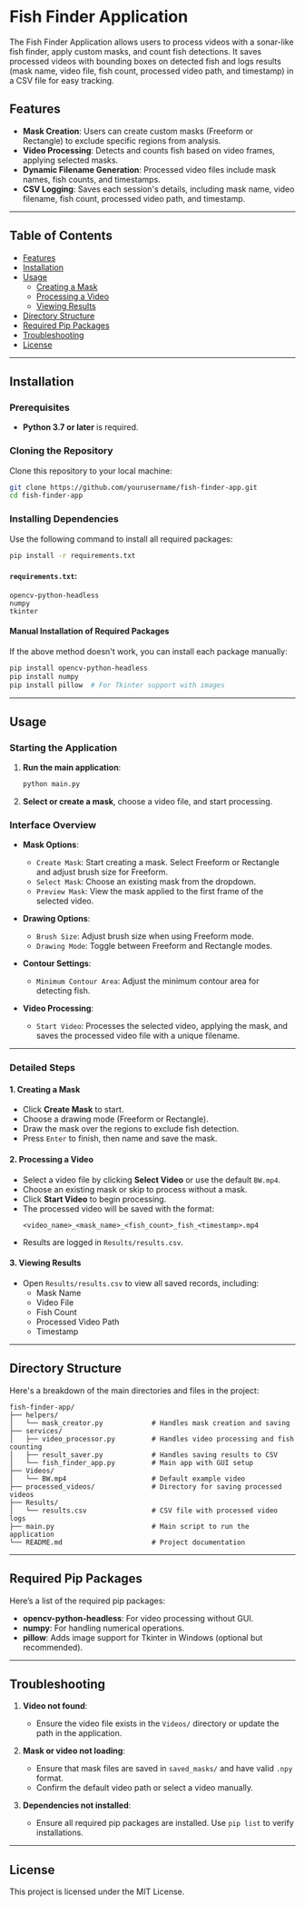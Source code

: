 
# Fish Finder Application

The Fish Finder Application allows users to process videos with a sonar-like fish finder, apply custom masks, and count fish detections. It saves processed videos with bounding boxes on detected fish and logs results (mask name, video file, fish count, processed video path, and timestamp) in a CSV file for easy tracking.

## Features
- **Mask Creation**: Users can create custom masks (Freeform or Rectangle) to exclude specific regions from analysis.
- **Video Processing**: Detects and counts fish based on video frames, applying selected masks.
- **Dynamic Filename Generation**: Processed video files include mask names, fish counts, and timestamps.
- **CSV Logging**: Saves each session's details, including mask name, video filename, fish count, processed video path, and timestamp.

---

## Table of Contents
- [Features](#features)
- [Installation](#installation)
- [Usage](#usage)
  - [Creating a Mask](#creating-a-mask)
  - [Processing a Video](#processing-a-video)
  - [Viewing Results](#viewing-results)
- [Directory Structure](#directory-structure)
- [Required Pip Packages](#required-pip-packages)
- [Troubleshooting](#troubleshooting)
- [License](#license)

---

## Installation

### Prerequisites
- **Python 3.7 or later** is required.

### Cloning the Repository
Clone this repository to your local machine:
```bash
git clone https://github.com/yourusername/fish-finder-app.git
cd fish-finder-app
```

### Installing Dependencies
Use the following command to install all required packages:

```bash
pip install -r requirements.txt
```

#### `requirements.txt`:
```plaintext
opencv-python-headless
numpy
tkinter
```

#### Manual Installation of Required Packages
If the above method doesn't work, you can install each package manually:
```bash
pip install opencv-python-headless
pip install numpy
pip install pillow  # For Tkinter support with images
```

---

## Usage

### Starting the Application
1. **Run the main application**:
   ```bash
   python main.py
   ```
2. **Select or create a mask**, choose a video file, and start processing.

### Interface Overview
- **Mask Options**:
  - `Create Mask`: Start creating a mask. Select Freeform or Rectangle and adjust brush size for Freeform.
  - `Select Mask`: Choose an existing mask from the dropdown.
  - `Preview Mask`: View the mask applied to the first frame of the selected video.

- **Drawing Options**:
  - `Brush Size`: Adjust brush size when using Freeform mode.
  - `Drawing Mode`: Toggle between Freeform and Rectangle modes.

- **Contour Settings**:
  - `Minimum Contour Area`: Adjust the minimum contour area for detecting fish.

- **Video Processing**:
  - `Start Video`: Processes the selected video, applying the mask, and saves the processed video file with a unique filename.

---

### Detailed Steps

#### 1. Creating a Mask
   - Click **Create Mask** to start.
   - Choose a drawing mode (Freeform or Rectangle).
   - Draw the mask over the regions to exclude fish detection.
   - Press `Enter` to finish, then name and save the mask.

#### 2. Processing a Video
   - Select a video file by clicking **Select Video** or use the default `BW.mp4`.
   - Choose an existing mask or skip to process without a mask.
   - Click **Start Video** to begin processing.
   - The processed video will be saved with the format:
     ```
     <video_name>_<mask_name>_<fish_count>_fish_<timestamp>.mp4
     ```
   - Results are logged in `Results/results.csv`.

#### 3. Viewing Results
   - Open `Results/results.csv` to view all saved records, including:
     - Mask Name
     - Video File
     - Fish Count
     - Processed Video Path
     - Timestamp

---

## Directory Structure
Here's a breakdown of the main directories and files in the project:

```
fish-finder-app/
├── helpers/
│   └── mask_creator.py            # Handles mask creation and saving
├── services/
│   ├── video_processor.py         # Handles video processing and fish counting
│   ├── result_saver.py            # Handles saving results to CSV
│   └── fish_finder_app.py         # Main app with GUI setup
├── Videos/
│   └── BW.mp4                     # Default example video
├── processed_videos/              # Directory for saving processed videos
├── Results/
│   └── results.csv                # CSV file with processed video logs
├── main.py                        # Main script to run the application
└── README.md                      # Project documentation
```

---

## Required Pip Packages

Here’s a list of the required pip packages:

- **opencv-python-headless**: For video processing without GUI.
- **numpy**: For handling numerical operations.
- **pillow**: Adds image support for Tkinter in Windows (optional but recommended).

---

## Troubleshooting

1. **Video not found**:
   - Ensure the video file exists in the `Videos/` directory or update the path in the application.

2. **Mask or video not loading**:
   - Ensure that mask files are saved in `saved_masks/` and have valid `.npy` format.
   - Confirm the default video path or select a video manually.

3. **Dependencies not installed**:
   - Ensure all required pip packages are installed. Use `pip list` to verify installations.

---

## License
This project is licensed under the MIT License.
